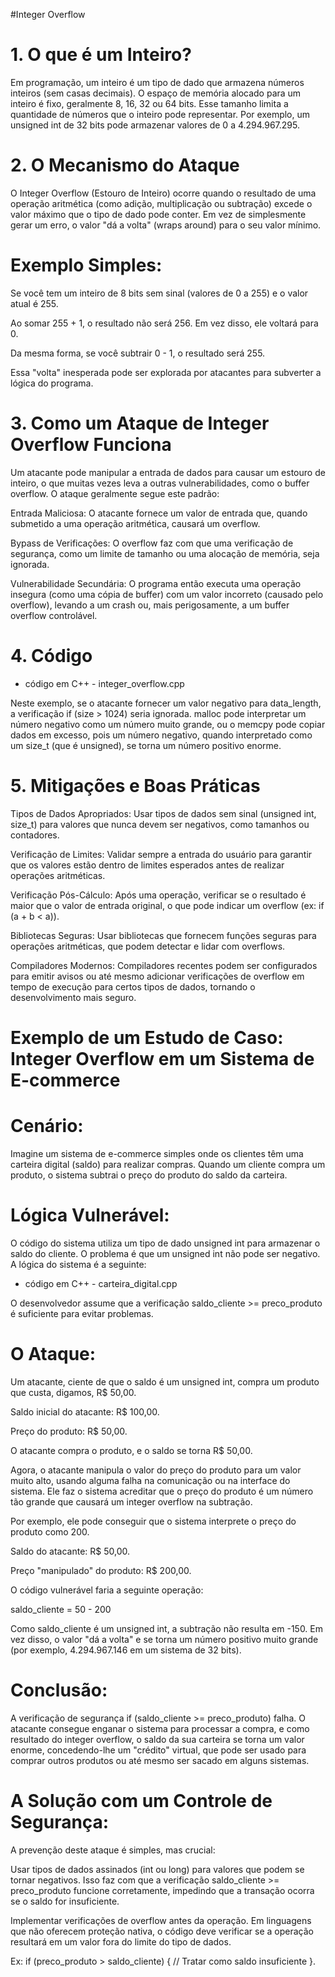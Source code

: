 #Integer Overflow

# 1. O que é um Inteiro?

Em programação, um inteiro é um tipo de dado que armazena números inteiros (sem casas decimais). O espaço de memória alocado para um inteiro é fixo, geralmente 8, 16, 32 ou 64 bits. Esse tamanho limita a quantidade de números que o inteiro pode representar. Por exemplo, um unsigned int de 32 bits pode armazenar valores de 0 a 4.294.967.295.

# 2. O Mecanismo do Ataque

O Integer Overflow (Estouro de Inteiro) ocorre quando o resultado de uma operação aritmética (como adição, multiplicação ou subtração) excede o valor máximo que o tipo de dado pode conter. Em vez de simplesmente gerar um erro, o valor "dá a volta" (wraps around) para o seu valor mínimo.

# Exemplo Simples:

Se você tem um inteiro de 8 bits sem sinal (valores de 0 a 255) e o valor atual é 255.

Ao somar 255 + 1, o resultado não será 256. Em vez disso, ele voltará para 0.

Da mesma forma, se você subtrair 0 - 1, o resultado será 255.

Essa "volta" inesperada pode ser explorada por atacantes para subverter a lógica do programa.

# 3. Como um Ataque de Integer Overflow Funciona

Um atacante pode manipular a entrada de dados para causar um estouro de inteiro, o que muitas vezes leva a outras vulnerabilidades, como o buffer overflow. O ataque geralmente segue este padrão:

Entrada Maliciosa: O atacante fornece um valor de entrada que, quando submetido a uma operação aritmética, causará um overflow.

Bypass de Verificações: O overflow faz com que uma verificação de segurança, como um limite de tamanho ou uma alocação de memória, seja ignorada.

Vulnerabilidade Secundária: O programa então executa uma operação insegura (como uma cópia de buffer) com um valor incorreto (causado pelo overflow), levando a um crash ou, mais perigosamente, a um buffer overflow controlável.

# 4. Código 

- código em C++ - integer_overflow.cpp

Neste exemplo, se o atacante fornecer um valor negativo para data_length, a verificação if (size > 1024) seria ignorada. malloc pode interpretar um número negativo como um número muito grande, ou o memcpy pode copiar dados em excesso, pois um número negativo, quando interpretado como um size_t (que é unsigned), se torna um número positivo enorme.

# 5. Mitigações e Boas Práticas

Tipos de Dados Apropriados: Usar tipos de dados sem sinal (unsigned int, size_t) para valores que nunca devem ser negativos, como tamanhos ou contadores.

Verificação de Limites: Validar sempre a entrada do usuário para garantir que os valores estão dentro de limites esperados antes de realizar operações aritméticas.

Verificação Pós-Cálculo: Após uma operação, verificar se o resultado é maior que o valor de entrada original, o que pode indicar um overflow (ex: if (a + b < a)).

Bibliotecas Seguras: Usar bibliotecas que fornecem funções seguras para operações aritméticas, que podem detectar e lidar com overflows.

Compiladores Modernos: Compiladores recentes podem ser configurados para emitir avisos ou até mesmo adicionar verificações de overflow em tempo de execução para certos tipos de dados, tornando o desenvolvimento mais seguro.


# ##########################################################################
# Exemplo de um Estudo de Caso: Integer Overflow em um Sistema de E-commerce

# Cenário:

Imagine um sistema de e-commerce simples onde os clientes têm uma carteira digital (saldo) para realizar compras. Quando um cliente compra um produto, o sistema subtrai o preço do produto do saldo da carteira.

# Lógica Vulnerável:

O código do sistema utiliza um tipo de dado unsigned int para armazenar o saldo do cliente. O problema é que um unsigned int não pode ser negativo. A lógica do sistema é a seguinte:

- código em C++ - carteira_digital.cpp


O desenvolvedor assume que a verificação saldo_cliente >= preco_produto é suficiente para evitar problemas.

# O Ataque:

Um atacante, ciente de que o saldo é um unsigned int, compra um produto que custa, digamos, R$ 50,00.

Saldo inicial do atacante: R$ 100,00.

Preço do produto: R$ 50,00.

O atacante compra o produto, e o saldo se torna R$ 50,00.

Agora, o atacante manipula o valor do preço do produto para um valor muito alto, usando alguma falha na comunicação ou na interface do sistema. Ele faz o sistema acreditar que o preço do produto é um número tão grande que causará um integer overflow na subtração.

Por exemplo, ele pode conseguir que o sistema interprete o preço do produto como 200.

Saldo do atacante: R$ 50,00.

Preço "manipulado" do produto: R$ 200,00.

O código vulnerável faria a seguinte operação:

saldo_cliente = 50 - 200

Como saldo_cliente é um unsigned int, a subtração não resulta em -150. Em vez disso, o valor "dá a volta" e se torna um número positivo muito grande (por exemplo, 4.294.967.146 em um sistema de 32 bits).

# Conclusão:

A verificação de segurança if (saldo_cliente >= preco_produto) falha. O atacante consegue enganar o sistema para processar a compra, e como resultado do integer overflow, o saldo da sua carteira se torna um valor enorme, concedendo-lhe um "crédito" virtual, que pode ser usado para comprar outros produtos ou até mesmo ser sacado em alguns sistemas.


# A Solução com um Controle de Segurança:

A prevenção deste ataque é simples, mas crucial:

Usar tipos de dados assinados (int ou long) para valores que podem se tornar negativos. Isso faz com que a verificação saldo_cliente >= preco_produto funcione corretamente, impedindo que a transação ocorra se o saldo for insuficiente.

Implementar verificações de overflow antes da operação. Em linguagens que não oferecem proteção nativa, o código deve verificar se a operação resultará em um valor fora do limite do tipo de dados. 

Ex: if (preco_produto > saldo_cliente) { // Tratar como saldo insuficiente }.